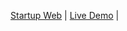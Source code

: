 [Startup Web](https://github.com/rachmatramadhanh/Startup-Web)                                           | [Live Demo](https://www.w3spaces-preview.com/startup-web/index.html)                      |
